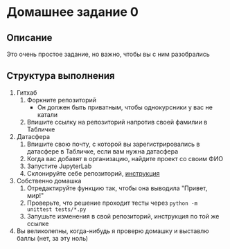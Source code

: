 # Домашнее задание 0

## Описание

Это очень простое задание, но важно, чтобы вы с ним разобрались

## Структура выполнения

1. Гитхаб
   1. Форкните репозиторий
      - Он должен быть приватным, чтобы однокурсники у вас не катали
   2. Впишите ссылку на репозиторий напротив своей фамилии в Табличке
2. Датасфера
    1. Впишите свою почту, с которой вы зарегистрировались в датасфере в Табличке, если вам нужна датасфера
    2. Когда вас добавят в организацию, найдите проект со своим ФИО
    3. Запустите JupyterLab
    4. Склонируйте себе репозиторий, [инструкция](https://yandex.cloud/ru/docs/datasphere/operations/projects/work-with-git)
3. Собственно домашка
   1. Отредактируйте функцию так, чтобы она выводила "Привет, мир!"
   2. Проверьте, что решение проходит тесты через `python -m unittest tests/*.py`
   3. Запушьте изменения в свой репозиторий, инструкция по той же ссылке
4. Вы великолепны, когда-нибудь я проверю домашку и выставлю баллы (нет, за эту ноль)